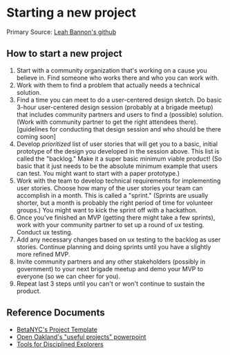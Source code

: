 # Starting a new project

Primary Source: [Leah Bannon's github](https://github.com/leahbannon/old-leah-website/blob/master/_posts/starting-new-project-sketch.md)

## How to start a new project

1. Start with a community organization that's working on a cause you believe in. Find someone who works there and who you can work with.
1. Work with them to find a problem that actually needs a technical solution.
1. Find a time you can meet to do a user-centered design sketch. Do basic 3-hour user-centered design session (probably at a brigade meetup) that includes community partners and users to find a (possible) solution. (Work with community partner to get the right attendees there). [guidelines for conducting that design session and who should be there coming soon]
1. Develop *prioritized* list of user stories that will get you to a basic, initial prototype of the design you developed in the session above. This list is called the "backlog." Make it a super basic minimum viable product! (So basic that it just needs to be the absolute minimum example that users can test. You might want to start with a paper prototype.)
1. Work with the team to develop technical requirements for implementing user stories. Choose how many of the user stories your team can accomplish in a month. This is called a "sprint." (Sprints are usually shorter, but a month is probably the right period of time for volunteer groups.) You might want to kick the sprint off with a hackathon.
1. Once you've finished an MVP (getting there might take a few sprints), work with your community partner to set up a round of ux testing. Conduct ux testing.
1. Add any necessary changes based on ux testing to the backlog as user stories. Continue planning and doing sprints until you have a slightly more refined MVP.
1. Invite community partners and any other stakeholders (possibly in government) to your next brigade meetup and demo your MVP to everyone (so we can cheer for you). 
1. Repeat last 3 steps until you can't or won't continue to sustain the product.

## Reference Documents 

* [BetaNYC's Project Template](https://docs.google.com/a/beta.nyc/document/d/1iPr-UFBaw9MYdFl2uUwtvOxfXsCogqttoCZTx07mfnM/edit#)
* [Open Oakland's "useful projects" powerpoint](http://www.google.com/url?q=http%3A%2F%2Fwww.slideshare.net%2Fevanwolf%2Fdraft-openoakland-product-selection&sa=D&sntz=1&usg=AFQjCNFHcn9CTIpXZ0RBb5i6yKK6RGGk4w)
* [Tools for Disciplined Explorers](https://drive.google.com/file/d/0B98QOZfGax93MmVRQWZ0RldyVDQ/view?usp=sharing)